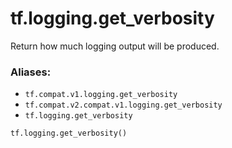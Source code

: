 <div itemscope itemtype="http://developers.google.com/ReferenceObject">
<meta itemprop="name" content="tf.logging.get_verbosity" />
<meta itemprop="path" content="Stable" />
</div>

# tf.logging.get_verbosity

Return how much logging output will be produced.

### Aliases:

* `tf.compat.v1.logging.get_verbosity`
* `tf.compat.v2.compat.v1.logging.get_verbosity`
* `tf.logging.get_verbosity`

``` python
tf.logging.get_verbosity()
```

<!-- Placeholder for "Used in" -->
